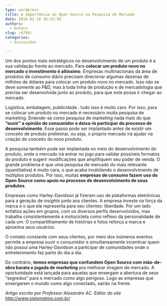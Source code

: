 ```yaml
---
type: wordpress
title: A Importância do Open Source na Pesquisa de Mercado
date: 2016-02-18 16:32:59
authors:
  - buteco
slug: /4796/
categories:
  - Discussões

---
```


Um dos pontos mais estratégicos no desenvolvimento de um produto é a sua validação frente ao mercado. Para <strong>colocar um produto novo no mercado o investimento é altíssimo</strong>. Empresas multinacionais da área de produtos de consumo diário precisam direcionar algumas dezenas de milhões de dólares para colocar um produto novo no mercado. Isso não se deve somente ao P&amp;D, mas à toda linha de produção e de mercadologia que precisa ser desenvolvida junto ao produto, para que este possa ir chegar ao mercado.

Logística, embalagem, publicidade.. tudo isso é muito caro. Por isso, para se colocar um produto no mercado é necessário muita pesquisa de marketing. Entende-se como pesquisa de marketing nada mais do que <strong>“ouvir” a opinião do consumidor e deixa-lo participar do processo de desenvolvimento</strong>. Esse passo pode ser implantado antes de existir um conceito de produto preliminar, ou seja, o próprio mercado irá ajudar na criação do conceito do novo produto.

A pesquisa também pode ser implantada no meio do desenvolvimento do produto, onde o mercado irá entrar no jogo para validar possíveis formatos do produto e sugerir modificações que amplifiquem seu poder de venda. O grande problema é que uma pesquisa de mercado do mais relevante (quantitativa) é muito cara, o que acaba invalidando o desenvolvimento de múltiplos produtos. Por isso, muitas <strong>empresas de consumo fazem uso do Open Source como apoio no processo de desenvolvimento de seus produtos</strong>.

Empresas como Harley-Davidson já fizeram uso de plataformas eletrônicas para a geração de <em>insights</em> junto aos clientes. A empresa investe na força da marca e o que ela representa para seu clientes: liberdade. Por um lado enfatiza ações em grupos, com os diversos perfis desenvolvidos, mas trabalha consistentemente a motocicleta como reflexo da personalidade de cada um. O compartilhamento de histórias e fotos reforça a marca e aproxima seus usuários.

O contato constante com seus clientes, por meio dos inúmeros eventos permite a empresa ouvir o consumidor e simultaneamente incentivar quem não possui uma Harley-Davidson a participar de comunidades onde o entretenimento faz parte do dia a dia.

Do contrário, <strong>temos empresas que confundem Open Source com mão-de-obra barata e jogada de marketing</strong> pra melhorar imagem de mercado. A oportunidade está lançada para aquelas que enxergam a abertura de seus “segredos” para o mercado como algo perigoso. Logo as empresas que enxergarem o mundo como algo conectado, sairão na frente.

<em>Artigo escrito por Professor Alexandre AC. Editor do site <a href="http://www.sistematms.com.br/">http://www.sistematms.com.br/</a></em>
